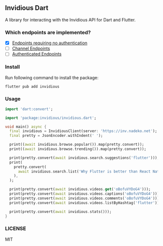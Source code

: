 ## Invidious Dart

A library for interacting with the Invidious API for Dart and Flutter.

### Which endpoints are implemented?

- [X] [Endpoints requiring no authentication](https://docs.invidious.io/api/)
- [ ] [Channel Endpoints](https://docs.invidious.io/api/channels_endpoint/)
- [ ] [Authenticated Endpoints](https://docs.invidious.io/api/authenticated-endpoints/)

### Install

Run following command to install the package:

```bash
flutter pub add invidious
```

### Usage

```dart
import 'dart:convert';

import 'package:invidious/invidious.dart';

void main() async {
  final invidious = InvidiousClient(server: 'https://inv.nadeko.net');
  final pretty = JsonEncoder.withIndent(' ');

  print((await invidious.browse.popular()).map(pretty.convert));
  print((await invidious.browse.trending()).map(pretty.convert));

  print(pretty.convert(await invidious.search.suggestions('flutter')));
  print(
    pretty.convert(
      await invidious.search.list('Why Flutter is better than React Native?'),
    ),
  );

  print(pretty.convert(await invidious.videos.get('oBofuVYDoG4')));
  print(pretty.convert(await invidious.videos.captions('oBofuVYDoG4')));
  print(pretty.convert(await invidious.videos.comments('oBofuVYDoG4')));
  print(pretty.convert(await invidious.videos.listByHashtag('flutter')));

  print(pretty.convert(await invidious.stats()));
}
```

### LICENSE

MIT